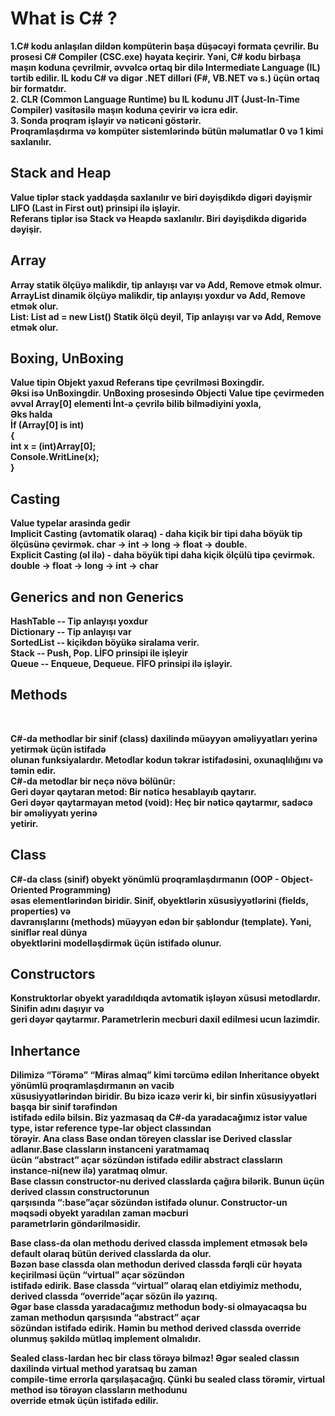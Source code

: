 <h1><b>What is C# ? </h1> 
1.C# kodu anlaşılan dildən kompüterin başa düşəcəyi formata çevrilir. Bu prosesi C# Compiler (CSC.exe) həyata keçirir.
Yəni, C# kodu birbaşa maşın koduna çevrilmir, əvvəlcə ortaq bir dilə Intermediate Language (IL) tərtib edilir.
IL kodu C# və digər .NET dilləri (F#, VB.NET və s.) üçün ortaq bir formatdır. <br>
2. CLR (Common Language Runtime) bu IL kodunu JIT (Just-In-Time Compiler) vasitəsilə maşın koduna çevirir və icra edir. <br>
3. Sonda proqram işləyir və nəticəni göstərir. <br>
Proqramlaşdırma və kompüter sistemlərində bütün məlumatlar 0 və 1 kimi saxlanılır.

<h2>Stack and Heap</h2>
Value tiplər stack yaddaşda saxlanılır ve biri dəyişdikdə digəri dəyişmir LIFO (Last in First out) prinsipi ilə işləyir. <br>
Referans tiplər isə Stack və Heapdə saxlanılır. Biri dəyişdikdə digəridə dəyişir.
<h2>Array</h2>
Array statik ölçüyə malikdir, tip anlayışı var və Add, Remove etmək olmur. <br>
ArrayList dinamik ölçüyə malikdir, tip anlayışı yoxdur və Add, Remove etmək olur. <br>
List: List<T> ad = new List<T>() Statik ölçü deyil, Tip anlayışı var və Add, Remove etmək olur.

<h2>Boxing, UnBoxing</h2>
Value tipin Objekt yaxud Referans tipe çevrilməsi Boxingdir. <br>
Əksi isə UnBoxingdir.
UnBoxing prosesində Objecti Value tipe çevirmeden əvvəl Array[0] elementi İnt-ə çevrilə bilib bilmədiyini yoxla, <br>
Əks halda <br>
İf (Array[0] is int)<br>
{              <br>
   int x = (int)Array[0];           <br>
   Console.WritLine(x);             <br>
}

<h2>Casting</h2>
 Value typelar arasinda gedir <br>
 Implicit Casting (avtomatik olaraq) - daha kiçik bir tipi daha böyük tip
 ölçüsünə çevirmək. char -> int -> long -> float -> double. <br>
 Explicit Casting (əl ilə) - daha böyük tipi daha kiçik ölçülü tipə çevirmək.
 double -> float -> long -> int -> char

 <h2>Generics and non Generics</h2>
 HashTable -- Tip anlayışı yoxdur <br>
 Dictionary -- Tip anlayışı var <br>
 SortedList -- kiçikdən böyükə siralama verir. <br>
 Stack -- Push, Pop. LİFO prinsipi ile işleyir <br>
 Queue -- Enqueue, Dequeue. FİFO prinsipi ilə işləyir.

 <h2>Methods</h2> <br>

 C#-da methodlar bir sinif (class) daxilində müəyyən əməliyyatları yerinə yetirmək üçün istifadə <br>
 olunan funksiyalardır. Metodlar kodun təkrar istifadəsini, oxunaqlılığını və  <br>
 təmin edir. <br>
 C#-da metodlar bir neçə növə bölünür: <br>
 Geri dəyər qaytaran metod: Bir nəticə hesablayıb qaytarır. <br>
 Geri dəyər qaytarmayan metod (void): Heç bir nəticə qaytarmır, sadəcə bir əməliyyatı yerinə <br>
 yetirir. <br>

 <h2>Class</h2>
 C#-da class (sinif) obyekt yönümlü proqramlaşdırmanın (OOP - Object-Oriented Programming) <br>
 əsas elementlərindən biridir. Sinif, obyektlərin xüsusiyyətlərini (fields, properties) və <br>
 davranışlarını (methods) müəyyən edən bir şablondur (template). Yəni, siniflər real dünya <br>
 obyektlərini modelləşdirmək üçün istifadə olunur. <br>

 <h2>Constructors</h2>
 Konstruktorlar obyekt yaradıldıqda avtomatik işləyən xüsusi metodlardır. Sinifin adını daşıyır və <br>
 geri dəyər qaytarmır. Parametrlerin mecburi daxil edilmesi ucun lazimdir.

<h2>Inhertance</h2>
Dilimizə “Törəmə” “Miras almaq” kimi tərcümə edilən Inheritance obyekt yönümlü proqramlaşdırmanın ən vacib <br>
xüsusiyyətlərindən  biridir. Bu bizə icazə verir ki, bir sinfin xüsusiyyətləri başqa bir sinif tərəfindən <br>
istifadə edilə bilsin. Biz yazmasaq da C#-da yaradacağımız istər value type, istər reference type-lar object classından <br> törəyir. Ana class Base ondan töreyen classlar ise Derived classlar adlanır.Base classların instanceni yaratmamaq <br>
ücün “abstract” açar sözündən istifadə edilir  abstract classların instance-ni(new ilə) yaratmaq olmur. <br>
Base classın constructor-nu derived classlarda çağıra bilərik. Bunun üçün derived classın constructorunun <br>
qarşısında “:base”açar sözündən istifadə olunur. Constructor-un məqsədi obyekt yaradılan zaman məcburi <br>
parametrlərin göndərilməsidir. <br>

Base class-da olan methodu derived classda implement etməsək belə default olaraq bütün derived classlarda da olur. <br>
Bəzən base classda olan methodun derived classda fərqli cür həyata keçirilməsi üçün “virtual” açar sözündən <br>
istifadə edirik. Base classda “virtual” olaraq elan etdiyimiz methodu, derived classda “override”açar sözün ilə yazırıq.<br>
Əgər base classda yaradacağımız methodun body-si olmayacaqsa bu zaman methodun qarşısında “abstract” açar <br>
sözündən istifadə edirik. Həmin bu method derived classda override olunmuş şəkildə mütləq implement olmalıdır. <br>

Sealed class-lardan hec bir class törəyə bilməz! Əgər sealed classın daxilində virtual method yaratsaq bu zaman <br>
compile-time errorla qarşılaşacağıq. Çünki bu sealed class törəmir, virtual method isə törəyən classların methodunu <br>
override etmək üçün istifadə edilir.
